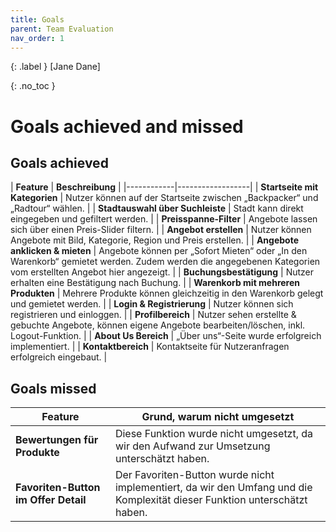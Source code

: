 ```yaml
---
title: Goals
parent: Team Evaluation
nav_order: 1
---
```


{: .label }
[Jane Dane]

{: .no_toc }
# Goals achieved and missed

## Goals achieved

| **Feature** | **Beschreibung** |  <!--https://www.markdownguide.org/extended-syntax/#tables -->
|------------|------------------|
| **Startseite mit Kategorien** | Nutzer können auf der Startseite zwischen „Backpacker“ und „Radtour“ wählen. |
| **Stadtauswahl über Suchleiste** | Stadt kann direkt eingegeben und gefiltert werden. |
| **Preisspanne-Filter** | Angebote lassen sich über einen Preis-Slider filtern. |
| **Angebot erstellen** | Nutzer können Angebote mit Bild, Kategorie, Region und Preis erstellen. |
| **Angebote anklicken & mieten** | Angebote können per „Sofort Mieten“ oder „In den Warenkorb“ gemietet werden. Zudem werden die angegebenen Kategorien vom erstellten Angebot hier angezeigt. |
| **Buchungsbestätigung** | Nutzer erhalten eine Bestätigung nach Buchung. |
| **Warenkorb mit mehreren Produkten** | Mehrere Produkte können gleichzeitig in den Warenkorb gelegt und gemietet werden. |
| **Login & Registrierung** | Nutzer können sich registrieren und einloggen. |
| **Profilbereich** | Nutzer sehen erstellte & gebuchte Angebote, können eigene Angebote bearbeiten/löschen, inkl. Logout-Funktion. |
| **About Us Bereich** | „Über uns“-Seite wurde erfolgreich implementiert. |
| **Kontaktbereich** | Kontaktseite für Nutzeranfragen erfolgreich eingebaut. |

## Goals missed

| **Feature** | **Grund, warum nicht umgesetzt** |
|-------------|-----------------------------------|
| **Bewertungen für Produkte** | Diese Funktion wurde nicht umgesetzt, da wir den Aufwand zur Umsetzung unterschätzt haben. |
| **Favoriten-Button im Offer Detail** | Der Favoriten-Button wurde nicht implementiert, da wir den Umfang und die Komplexität dieser Funktion unterschätzt haben. |
